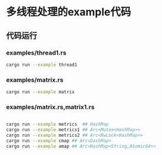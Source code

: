 # 多线程处理的example代码

## 代码运行

### examples/thread1.rs

```bash
cargo run --example thread1
```

### examples/matrix.rs

```bash
cargo run --example matrix
```

### examples/matrix.rs,matrix1.rs
```bash

cargo run --example metrics  ## HashMap
cargo run --example metrics1 ## Arc<Mutex<HashMap>>
cargo run --example metrics2 ## Arc<RwLock<HashMap>>
cargo run --example cmap ## Arc<DashMap>
cargo run --example amap ## Arc<HashMap<String,Atomic64>>
```
